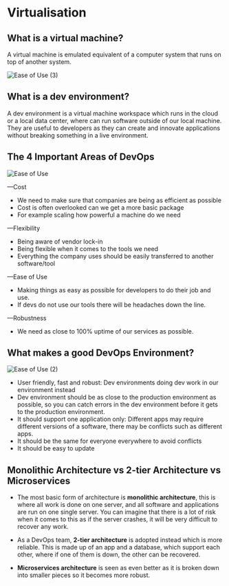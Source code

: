 # Virtualisation

## What is a virtual machine?
A virtual machine is emulated equivalent of a computer system that runs on top of another system.


![Ease of Use (3)](https://user-images.githubusercontent.com/129324316/232559134-60a96d95-171f-4431-90c4-430dfea0f46d.png)

## What is a dev environment?
A dev environment is a virtual machine workspace which runs in the cloud or a local data center, where can run software outside of our local machine. They are useful to developers as they can create and innovate applications without breaking something in a live environment.


 ## The 4 Important Areas of DevOps
![Ease of Use](https://user-images.githubusercontent.com/129324316/232518794-30e83636-ce14-483e-8d99-f7a23e91d8f1.png)

—Cost

- We need to make sure that companies are being as efficient as possible
- Cost is often overlooked can we get a more basic package
- For example scaling how powerful a machine do we need

—Flexibility

- Being aware of vendor lock-in
- Being flexible when it comes to the tools we need
- Everything the company uses should be easily transferred to another software/tool

—Ease of Use

- Making things as easy as possible for developers to do their job and use.
- If devs do not use our tools there will be headaches down the line.

—Robustness

- We need as close to 100% uptime of our services as possible.

## What makes a good DevOps Environment?

![Ease of Use (2)](https://user-images.githubusercontent.com/129324316/232559340-41c2ab79-7d7c-480c-b457-85b6fb9e6f94.png)

- User friendly, fast and robust: Dev environments doing dev work in our environment instead
- Dev environment should be as close to the production environment as possible, so you can catch errors in the dev environment before it gets to the production environment.
- It should support one application only: Different apps may require different versions of a software, there may be conflicts such as different apps.
- It should be the same for everyone everywhere to avoid conflicts
- It should be easy to update

## Monolithic Architecture vs 2-tier Architecture vs Microservices

- The most basic form of architecture is **monolithic architecture**, this is where all work is done on one server, and all software and applications are run on one single server. You can imagine that there is a lot of risk when it comes to this as if the server crashes, it will be very difficult to recover any work.

- As a DevOps team, **2-tier architecture** is adopted instead which is more reliable. This is made up of an app and a database, which support each other, where if one of them is down, the other can be recovered.

- **Microservices architecture** is seen as even better as it is broken down into smaller pieces so it becomes more robust.
